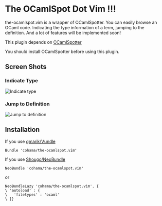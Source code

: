 The OCamlSpot Dot Vim !!!
========================================

the-ocamlspot.vim is a wrapper of OCamlSpotter.
You can easily browse an OCaml code.
Indicating the type information of a term, jumping to the definition.
And a lot of features will be implemented soon!

This plugin depends on [OCamlSpotter](http://opam.ocamlpro.com/pkg/ocamlspot.4.00.1.2.1.2.html)

You should install OCamlSpotter before using this plugin.

Screen Shots
----------------------------------------

### Indicate Type
![Indicate type](http://gyazo.com/8624b5f39ed10b0679ba6d5616afd64f)

### Jump to Definition
![Jump to definition](http://gyazo.com/41f4cc49cdfe87b40fab60d89ee28013)

Installation
----------------------------------------
If you use [gmarik/Vundle](https://github.com/gmarik/vundle)
```VimL
Bundle 'cohama/the-ocamlspot.vim'
```

If you use [Shougo/NeoBundle](https://github.com/Shougo/neobundle.vim)
```VimL
NeoBundle 'cohama/the-ocamlspot.vim'
```

or

```VimL
NeoBundleLazy 'cohama/the-ocamlspot.vim', {
\ 'autoload' : {
\   'filetypes' : 'ocaml'
\ }}
```
